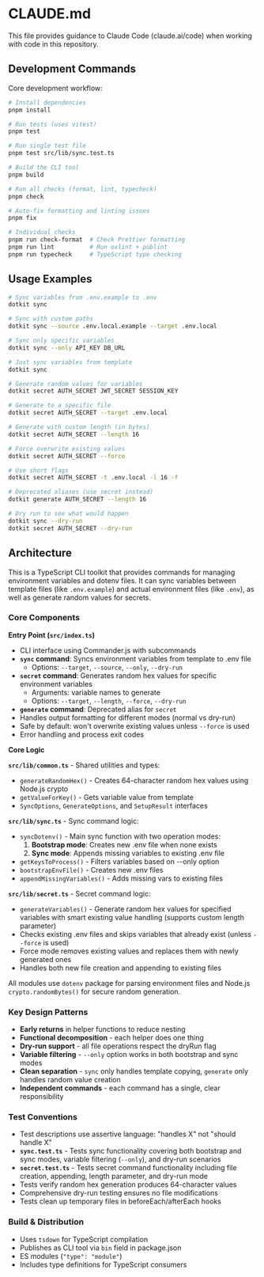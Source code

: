 # CLAUDE.md

This file provides guidance to Claude Code (claude.ai/code) when working with code in this repository.

## Development Commands

Core development workflow:

```bash
# Install dependencies
pnpm install

# Run tests (uses vitest)
pnpm test

# Run single test file
pnpm test src/lib/sync.test.ts

# Build the CLI tool
pnpm build

# Run all checks (format, lint, typecheck)
pnpm check

# Auto-fix formatting and linting issues
pnpm fix

# Individual checks
pnpm run check-format  # Check Prettier formatting
pnpm run lint          # Run oxlint + publint
pnpm run typecheck     # TypeScript type checking
```

## Usage Examples

```bash
# Sync variables from .env.example to .env
dotkit sync

# Sync with custom paths
dotkit sync --source .env.local.example --target .env.local

# Sync only specific variables
dotkit sync --only API_KEY DB_URL

# Just sync variables from template
dotkit sync

# Generate random values for variables
dotkit secret AUTH_SECRET JWT_SECRET SESSION_KEY

# Generate to a specific file
dotkit secret AUTH_SECRET --target .env.local

# Generate with custom length (in bytes)
dotkit secret AUTH_SECRET --length 16

# Force overwrite existing values
dotkit secret AUTH_SECRET --force

# Use short flags
dotkit secret AUTH_SECRET -t .env.local -l 16 -f

# Deprecated aliases (use secret instead)
dotkit generate AUTH_SECRET --length 16

# Dry run to see what would happen
dotkit sync --dry-run
dotkit secret AUTH_SECRET --dry-run
```

## Architecture

This is a TypeScript CLI toolkit that provides commands for managing environment variables and dotenv files. It can sync variables between template files (like `.env.example`) and actual environment files (like `.env`), as well as generate random values for secrets.

### Core Components

**Entry Point (`src/index.ts`)**

- CLI interface using Commander.js with subcommands
- **`sync` command**: Syncs environment variables from template to .env file
  - Options: `--target`, `--source`, `--only`, `--dry-run`
- **`secret` command**: Generates random hex values for specific environment variables
  - Arguments: variable names to generate
  - Options: `--target`, `--length`, `--force`, `--dry-run`
- **`generate` command**: Deprecated alias for `secret`
- Handles output formatting for different modes (normal vs dry-run)
- Safe by default: won't overwrite existing values unless `--force` is used
- Error handling and process exit codes

**Core Logic**

**`src/lib/common.ts`** - Shared utilities and types:

- `generateRandomHex()` - Creates 64-character random hex values using Node.js crypto
- `getValueForKey()` - Gets variable value from template
- `SyncOptions`, `GenerateOptions`, and `SetupResult` interfaces

**`src/lib/sync.ts`** - Sync command logic:

- `syncDotenv()` - Main sync function with two operation modes:
  1. **Bootstrap mode**: Creates new .env file when none exists
  2. **Sync mode**: Appends missing variables to existing .env file
- `getKeysToProcess()` - Filters variables based on --only option
- `bootstrapEnvFile()` - Creates new .env files
- `appendMissingVariables()` - Adds missing vars to existing files

**`src/lib/secret.ts`** - Secret command logic:

- `generateVariables()` - Generate random hex values for specified variables with smart existing value handling (supports custom length parameter)
- Checks existing .env files and skips variables that already exist (unless `--force` is used)
- Force mode removes existing values and replaces them with newly generated ones
- Handles both new file creation and appending to existing files

All modules use `dotenv` package for parsing environment files and Node.js `crypto.randomBytes()` for secure random generation.

### Key Design Patterns

- **Early returns** in helper functions to reduce nesting
- **Functional decomposition** - each helper does one thing
- **Dry-run support** - all file operations respect the dryRun flag
- **Variable filtering** - `--only` option works in both bootstrap and sync modes
- **Clean separation** - `sync` only handles template copying, `generate` only handles random value creation
- **Independent commands** - each command has a single, clear responsibility

### Test Conventions

- Test descriptions use assertive language: "handles X" not "should handle X"
- **`sync.test.ts`** - Tests sync functionality covering both bootstrap and sync modes, variable filtering (`--only`), and dry-run scenarios
- **`secret.test.ts`** - Tests secret command functionality including file creation, appending, length parameter, and dry-run mode
- Tests verify random hex generation produces 64-character values
- Comprehensive dry-run testing ensures no file modifications
- Tests clean up temporary files in beforeEach/afterEach hooks

### Build & Distribution

- Uses `tsdown` for TypeScript compilation
- Publishes as CLI tool via `bin` field in package.json
- ES modules (`"type": "module"`)
- Includes type definitions for TypeScript consumers
